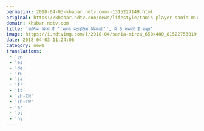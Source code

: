 ```yaml
---
permalink: 2018-04-03-khabar.ndtv.com--1315227149.html
original: https://khabar.ndtv.com/news/lifestyle/tanis-player-sania-mirza-stylish-pics-1832294
domain: khabar.ndtv.com
title: 'सानिया मिर्जा हैं ''सबसे स्टाइलिश खिलाड़ी'', ये 5 तस्वीरें हैं सबूत'
image: https://i.ndtvimg.com/i/2018-04/sania-mirza_650x400_81522753019.jpg
date: 2018-04-03 11:24:06
category: news
translations: 
 - 'en'
 - 'es'
 - 'de'
 - 'ru'
 - 'ja'
 - 'fr'
 - 'it'
 - 'zh-CN'
 - 'zh-TW'
 - 'ar'
 - 'pt'
 - 'hy'
---
```


